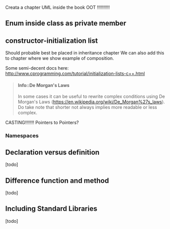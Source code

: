 Creata a chapter UML inside the book OOT !!!!!!!!!!



## Enum inside class as private member


## constructor-initialization list

Should probable best be placed in inheritance chapter
We can also add this to chapter where we show example of composition.

Some semi-decent docs here: http://www.cprogramming.com/tutorial/initialization-lists-c++.html



> #### Info::De Morgan's Laws
>
> In some cases it can be useful to rewrite complex conditions using De Morgan's Laws (https://en.wikipedia.org/wiki/De_Morgan%27s_laws). Do take note that shorter not always implies more readable or less complex.

<!-- How to break here ? -->


CASTING!!!!!!!
Pointers to Pointers?







### Namespaces

## Declaration versus definition

[todo]

<!-- Declarations:

extern int y;
class Robot;
void Robot::fight(Robot r);


Definitions
int y;
int y = 3;    // + initialization
class Robot { ...... };
void Robot::fight(Robot r) { r.decreaseHealth() ..... } -->


## Difference function and method

[todo]

## Including Standard Libraries

[todo]

<!-- <string> is the C++ standard library string header file containing std::string and its friends. <string.h> is a different header, from the C standard library, which has functions for manipulating C strings (null-terminated strings) and other related functions.

The two are entirely different and unrelated. In C++ (as in C), a header file can have any extension. The C++ standard library headers have no extension; the C standard library headers have a .h extension.  .hpp or .hxx are also common.


Everything James said is true. It's also interesting that in updated standard C++, the C string file has been renamed to <cstring> - in fact all of the C standard library, when promoted to the C++ standard library, have been renamed with a 'c' prefix and no '.h' extension, i.e., cstdlib, cstdio, etc. It's supposed to be the case that the C functions are moved into the std namespace, as well. Many compilers continue to support <string.h>, et al., and not to put the C standard library in std::, but I believe they are not required to do either anymore. – jwismar May 10 '10 at 0:27

@jwismar: All implementations are required to provide both the <cname> and <name.h> headers; the <cname> headers, as you say, put all their non-macro names into namespace std, and the <name.h> headers put all their non-macro names into the global namespace. In many implementations, the <cname> headers also put their names into the global namespace; this is technically not allowed in C++03, but will be permitted in the forthcoming C++0x. – James McNellis May 10 '10 at 0:32 -->




<!-- ## Passing objects -->

<!-- ## Copy Constructors -->
